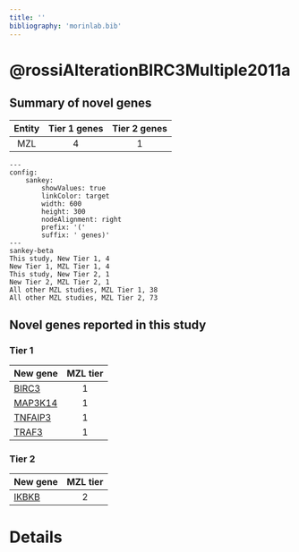 ```yaml
---
title: ''
bibliography: 'morinlab.bib'
---
```


# @rossiAlterationBIRC3Multiple2011a
## Summary of novel genes

|Entity| Tier 1 genes| Tier 2 genes|
|:-:|:-:|:-:|
|MZL|4|1|
```mermaid
---
config:
    sankey:
        showValues: true
        linkColor: target
        width: 600
        height: 300
        nodeAlignment: right
        prefix: '('
        suffix: ' genes)'
---
sankey-beta
This study, New Tier 1, 4
New Tier 1, MZL Tier 1, 4
This study, New Tier 2, 1
New Tier 2, MZL Tier 2, 1
All other MZL studies, MZL Tier 1, 38
All other MZL studies, MZL Tier 2, 73
```

## Novel genes reported in this study

### Tier 1
|New gene|MZL tier|
|:-|:-:|
|[BIRC3](../BIRC3)|1 |
|[MAP3K14](../MAP3K14)|1 |
|[TNFAIP3](../TNFAIP3)|1 |
|[TRAF3](../TRAF3)|1 |

### Tier 2
|New gene|MZL tier|
|:-|:-:|
|[IKBKB](../IKBKB)|2 |


# Details

